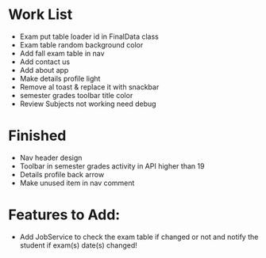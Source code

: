 # Work List #

* Exam put table loader id in FinalData class
* Exam table random background color 
* Add fall exam table in nav
* Add contact us
* Add about app
* Make details profile light
* Remove al toast & replace it with snackbar
* semester grades toolbar title color
* Review Subjects not working need debug

# Finished #

* Nav header design
* Toolbar in semester grades activity in API higher than 19
* Details profile back arrow
* Make unused item in nav comment


# Features to Add: #

* Add JobService to check the exam table if changed or not and notify the student if exam(s) date(s) changed!